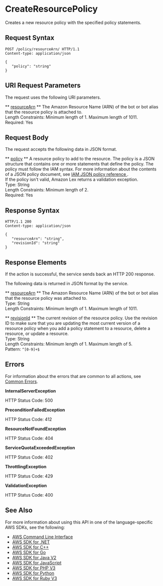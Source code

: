 # CreateResourcePolicy<a name="API_CreateResourcePolicy"></a>

Creates a new resource policy with the specified policy statements\.

## Request Syntax<a name="API_CreateResourcePolicy_RequestSyntax"></a>

```
POST /policy/resourceArn/ HTTP/1.1
Content-type: application/json

{
   "policy": "string"
}
```

## URI Request Parameters<a name="API_CreateResourcePolicy_RequestParameters"></a>

The request uses the following URI parameters\.

 ** [resourceArn](#API_CreateResourcePolicy_RequestSyntax) **   <a name="lexv2-CreateResourcePolicy-request-resourceArn"></a>
The Amazon Resource Name \(ARN\) of the bot or bot alias that the resource policy is attached to\.  
Length Constraints: Minimum length of 1\. Maximum length of 1011\.  
Required: Yes

## Request Body<a name="API_CreateResourcePolicy_RequestBody"></a>

The request accepts the following data in JSON format\.

 ** [policy](#API_CreateResourcePolicy_RequestSyntax) **   <a name="lexv2-CreateResourcePolicy-request-policy"></a>
A resource policy to add to the resource\. The policy is a JSON structure that contains one or more statements that define the policy\. The policy must follow the IAM syntax\. For more information about the contents of a JSON policy document, see [ IAM JSON policy reference ](https://docs.aws.amazon.com/IAM/latest/UserGuide/reference_policies.html)\.   
If the policy isn't valid, Amazon Lex returns a validation exception\.  
Type: String  
Length Constraints: Minimum length of 2\.  
Required: Yes

## Response Syntax<a name="API_CreateResourcePolicy_ResponseSyntax"></a>

```
HTTP/1.1 200
Content-type: application/json

{
   "resourceArn": "string",
   "revisionId": "string"
}
```

## Response Elements<a name="API_CreateResourcePolicy_ResponseElements"></a>

If the action is successful, the service sends back an HTTP 200 response\.

The following data is returned in JSON format by the service\.

 ** [resourceArn](#API_CreateResourcePolicy_ResponseSyntax) **   <a name="lexv2-CreateResourcePolicy-response-resourceArn"></a>
The Amazon Resource Name \(ARN\) of the bot or bot alias that the resource policy was attached to\.  
Type: String  
Length Constraints: Minimum length of 1\. Maximum length of 1011\.

 ** [revisionId](#API_CreateResourcePolicy_ResponseSyntax) **   <a name="lexv2-CreateResourcePolicy-response-revisionId"></a>
The current revision of the resource policy\. Use the revision ID to make sure that you are updating the most current version of a resource policy when you add a policy statement to a resource, delete a resource, or update a resource\.  
Type: String  
Length Constraints: Minimum length of 1\. Maximum length of 5\.  
Pattern: `^[0-9]+$` 

## Errors<a name="API_CreateResourcePolicy_Errors"></a>

For information about the errors that are common to all actions, see [Common Errors](CommonErrors.md)\.

 **InternalServerException**   
  
HTTP Status Code: 500

 **PreconditionFailedException**   
  
HTTP Status Code: 412

 **ResourceNotFoundException**   
  
HTTP Status Code: 404

 **ServiceQuotaExceededException**   
  
HTTP Status Code: 402

 **ThrottlingException**   
  
HTTP Status Code: 429

 **ValidationException**   
  
HTTP Status Code: 400

## See Also<a name="API_CreateResourcePolicy_SeeAlso"></a>

For more information about using this API in one of the language\-specific AWS SDKs, see the following:
+  [ AWS Command Line Interface](https://docs.aws.amazon.com/goto/aws-cli/models.lex.v2-2020-08-07/CreateResourcePolicy) 
+  [ AWS SDK for \.NET](https://docs.aws.amazon.com/goto/DotNetSDKV3/models.lex.v2-2020-08-07/CreateResourcePolicy) 
+  [ AWS SDK for C\+\+](https://docs.aws.amazon.com/goto/SdkForCpp/models.lex.v2-2020-08-07/CreateResourcePolicy) 
+  [ AWS SDK for Go](https://docs.aws.amazon.com/goto/SdkForGoV1/models.lex.v2-2020-08-07/CreateResourcePolicy) 
+  [ AWS SDK for Java V2](https://docs.aws.amazon.com/goto/SdkForJavaV2/models.lex.v2-2020-08-07/CreateResourcePolicy) 
+  [ AWS SDK for JavaScript](https://docs.aws.amazon.com/goto/AWSJavaScriptSDK/models.lex.v2-2020-08-07/CreateResourcePolicy) 
+  [ AWS SDK for PHP V3](https://docs.aws.amazon.com/goto/SdkForPHPV3/models.lex.v2-2020-08-07/CreateResourcePolicy) 
+  [ AWS SDK for Python](https://docs.aws.amazon.com/goto/boto3/models.lex.v2-2020-08-07/CreateResourcePolicy) 
+  [ AWS SDK for Ruby V3](https://docs.aws.amazon.com/goto/SdkForRubyV3/models.lex.v2-2020-08-07/CreateResourcePolicy) 